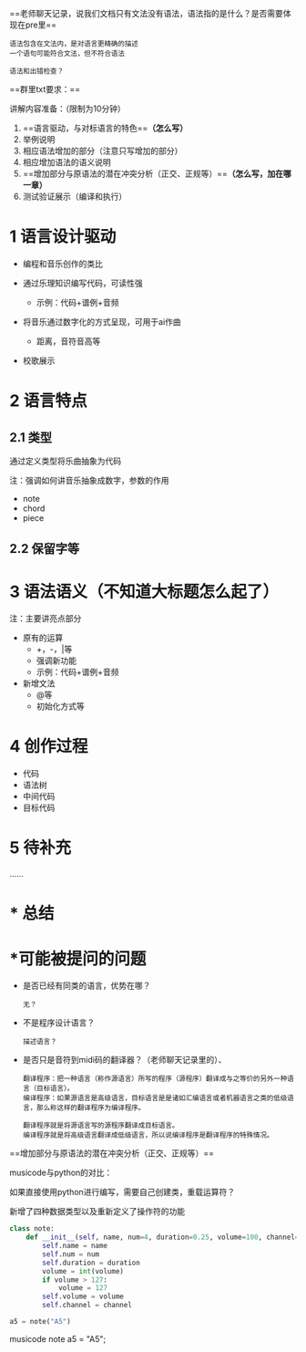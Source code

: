 ==老师聊天记录，说我们文档只有文法没有语法，语法指的是什么？是否需要体现在pre里==

```
语法包含在文法内，是对语言更精确的描述
一个语句可能符合文法，但不符合语法

语法和出错检查？
```

==群里txt要求：==

讲解内容准备：（限制为10分钟）
1. ==语言驱动，与对标语言的特色==**（怎么写）**
2. 举例说明
3. 相应语法增加的部分（注意只写增加的部分）
4. 相应增加语法的语义说明
5. ==增加部分与原语法的潜在冲突分析（正交、正规等）==**（怎么写，加在哪一章）**
6. 测试验证展示（编译和执行）



# 1 语言设计驱动

- 编程和音乐创作的类比

- 通过乐理知识编写代码，可读性强
	- 示例：代码+谱例+音频
- 将音乐通过数字化的方式呈现，可用于ai作曲
	- 距离，音符音高等
- 校歌展示

# 2 语言特点



##  2.1 类型

通过定义类型将乐曲抽象为代码

注：强调如何讲音乐抽象成数字，参数的作用

- note
- chord
- piece

## 2.2 保留字等



# 3 语法语义（不知道大标题怎么起了）

注：主要讲亮点部分

- 原有的运算
	- +，-，|等
	- 强调新功能
	- 示例：代码+谱例+音频
- 新增文法
	- @等
	- 初始化方式等

# 4 创作过程

- 代码
- 语法树
- 中间代码
- 目标代码

# 5 待补充

......

# * 总结



# *可能被提问的问题

- 是否已经有同类的语言，优势在哪？
  ```
  无？
  ```
- 不是程序设计语言？
  ```
  描述语言？
  ```

- 是否只是音符到midi码的翻译器？（老师聊天记录里的）、
  ```
  翻译程序：把一种语言（称作源语言）所写的程序（源程序）翻译成与之等价的另外一种语言（目标语言）。
  编译程序：如果源语言是高级语言，目标语言是是诸如汇编语言或者机器语言之类的低级语言，那么称这样的翻译程序为编译程序。

  翻译程序就是将源语言写的源程序翻译成目标语言。
  编译程序就是将高级语言翻译成低级语言，所以说编译程序是翻译程序的特殊情况。
  ```


==增加部分与原语法的潜在冲突分析（正交、正规等）==

musicode与python的对比：

如果直接使用python进行编写，需要自己创建类，重载运算符？

新增了四种数据类型以及重新定义了操作符的功能

``` python
class note:
    def __init__(self, name, num=4, duration=0.25, volume=100, channel=None):
        self.name = name
        self.num = num
        self.duration = duration
        volume = int(volume)
        if volume > 127:
            volume = 127
        self.volume = volume
        self.channel = channel

a5 = note("A5")
```

musicode
note a5 = "A5";